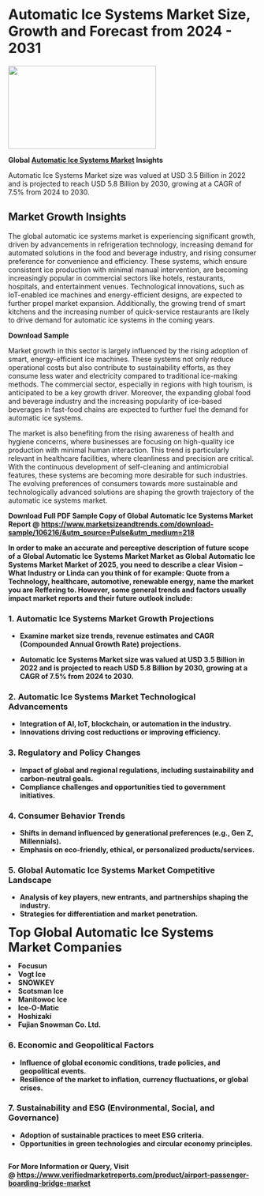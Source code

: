<H1>Automatic Ice Systems Market Size, Growth and Forecast from 2024 - 2031</H1><img class="aligncenter size-medium wp-image-584254" src="https://thirdeyenews.in/wp-content/uploads/2024/09/Global-Market-Research-300x168.jpeg" alt="" width="300" height="168" /><p><strong>Global&nbsp;<a href="https://www.marketsizeandtrends.com/download-sample/106216/&amp;utm_source=Pulse&amp;utm_medium=218">Automatic Ice Systems Market</a> Insights</strong></p><p>Automatic Ice Systems Market size was valued at USD 3.5 Billion in 2022 and is projected to reach USD 5.8 Billion by 2030, growing at a CAGR of 7.5% from 2024 to 2030.</p><p><h2>Market Growth Insights</h2> <p>The global automatic ice systems market is experiencing significant growth, driven by advancements in refrigeration technology, increasing demand for automated solutions in the food and beverage industry, and rising consumer preference for convenience and efficiency. These systems, which ensure consistent ice production with minimal manual intervention, are becoming increasingly popular in commercial sectors like hotels, restaurants, hospitals, and entertainment venues. Technological innovations, such as IoT-enabled ice machines and energy-efficient designs, are expected to further propel market expansion. Additionally, the growing trend of smart kitchens and the increasing number of quick-service restaurants are likely to drive demand for automatic ice systems in the coming years.</p> <p><strong>Download Sample</strong></p> <p>Market growth in this sector is largely influenced by the rising adoption of smart, energy-efficient ice machines. These systems not only reduce operational costs but also contribute to sustainability efforts, as they consume less water and electricity compared to traditional ice-making methods. The commercial sector, especially in regions with high tourism, is anticipated to be a key growth driver. Moreover, the expanding global food and beverage industry and the increasing popularity of ice-based beverages in fast-food chains are expected to further fuel the demand for automatic ice systems.</p> <p>The market is also benefiting from the rising awareness of health and hygiene concerns, where businesses are focusing on high-quality ice production with minimal human interaction. This trend is particularly relevant in healthcare facilities, where cleanliness and precision are critical. With the continuous development of self-cleaning and antimicrobial features, these systems are becoming more desirable for such industries. The evolving preferences of consumers towards more sustainable and technologically advanced solutions are shaping the growth trajectory of the automatic ice systems market.</p> <p><strong></p><p><span class=""><strong>Download Full PDF Sample Copy of Global Automatic Ice Systems Market Report</strong> @ <a href="https://www.marketsizeandtrends.com/download-sample/106216/&amp;utm_source=Pulse&amp;utm_medium=218" target="_blank">https://www.marketsizeandtrends.com/download-sample/106216/&amp;utm_source=Pulse&amp;utm_medium=218</a></span></p><p>In order to make an accurate and perceptive description of future scope of a Global&nbsp;Automatic Ice Systems Market Market as Global&nbsp;Automatic Ice Systems Market Market of 2025, you need to describe a clear Vision &ndash; What Industry or Linda can you think of for example: Quote from a Technology, healthcare, automotive, renewable energy, name the market you are Reffering to. However, some general trends and factors usually impact market reports and their future outlook include:</p><h3>1.&nbsp;<strong>Automatic Ice Systems Market Growth Projections</strong></h3><ul><li>Examine market size trends, revenue estimates and CAGR (Compounded Annual Growth Rate) projections.</li><li><p>Automatic Ice Systems Market size was valued at USD 3.5 Billion in 2022 and is projected to reach USD 5.8 Billion by 2030, growing at a CAGR of 7.5% from 2024 to 2030.</p></li></ul><h3>2.&nbsp;<strong>Automatic Ice Systems Market Technological Advancements</strong></h3><ul><li>Integration of AI, IoT, blockchain, or automation in the industry.</li><li>Innovations driving cost reductions or improving efficiency.</li></ul><h3>3.&nbsp;<strong>Regulatory and Policy Changes</strong></h3><ul><li>Impact of global and regional regulations, including sustainability and carbon-neutral goals.</li><li>Compliance challenges and opportunities tied to government initiatives.</li></ul><h3>4.&nbsp;<strong>Consumer Behavior Trends</strong></h3><ul><li>Shifts in demand influenced by generational preferences (e.g., Gen Z, Millennials).</li><li>Emphasis on eco-friendly, ethical, or personalized products/services.</li></ul><h3>5.&nbsp;<strong>Global Automatic Ice Systems Market Competitive Landscape</strong></h3><ul><li>Analysis of key players, new entrants, and partnerships shaping the industry.</li><li>Strategies for differentiation and market penetration.</li></ul><p data-pm-slice="1 1 []"><span style="color: inherit; font-family: inherit; font-size: 25px;">Top Global Automatic Ice Systems Market Companies</span></p><div class="" data-test-id=""><p><li>Focusun</li><li> Vogt Ice</li><li> SNOWKEY</li><li> Scotsman Ice</li><li> Manitowoc Ice</li><li> Ice-O-Matic</li><li> Hoshizaki</li><li> Fujian Snowman Co. Ltd.</li></p></div><h3>6.&nbsp;<strong>Economic and Geopolitical Factors</strong></h3><ul><li>Influence of global economic conditions, trade policies, and geopolitical events.</li><li>Resilience of the market to inflation, currency fluctuations, or global crises.</li></ul><h3>7.&nbsp;<strong>Sustainability and ESG (Environmental, Social, and Governance)</strong></h3><ul><li>Adoption of sustainable practices to meet ESG criteria.</li><li>Opportunities in green technologies and circular economy principles.</li></ul><h2><strong style="font-size: 14px;">For More Information or Query, Visit @&nbsp;</strong><a style="background-color: #ffffff; font-size: 14px;" href="https://www.marketsizeandtrends.com/report/automatic-ice-systems-market/" target="_blank">https://www.verifiedmarketreports.com/product/airport-passenger-boarding-bridge-market</a></h2>

